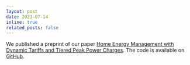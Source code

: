 ```yaml
---
layout: post
date: 2023-07-14
inline: true
related_posts: false
---
```


We published a preprint of our paper <a
href="https://arxiv.org/abs/2307.07580">Home Energy Management with Dynamic
Tariffs and Tiered Peak Power Charges</a>. The code is available on <a
href="https://github.com/cvxgrp/home-energy-management">GitHub</a>.
